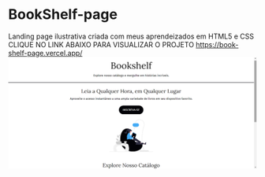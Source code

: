 # BookShelf-page
 Landing page ilustrativa criada com meus aprendeizados em HTML5 e CSS
CLIQUE NO LINK ABAIXO PARA VISUALIZAR O PROJETO
https://book-shelf-page.vercel.app/
 ![Texto alternativo](https://github.com/icaropaixao/BookShelf-page/blob/main/Captura%20de%20tela%202024-02-09%20191832.png?raw=true)

